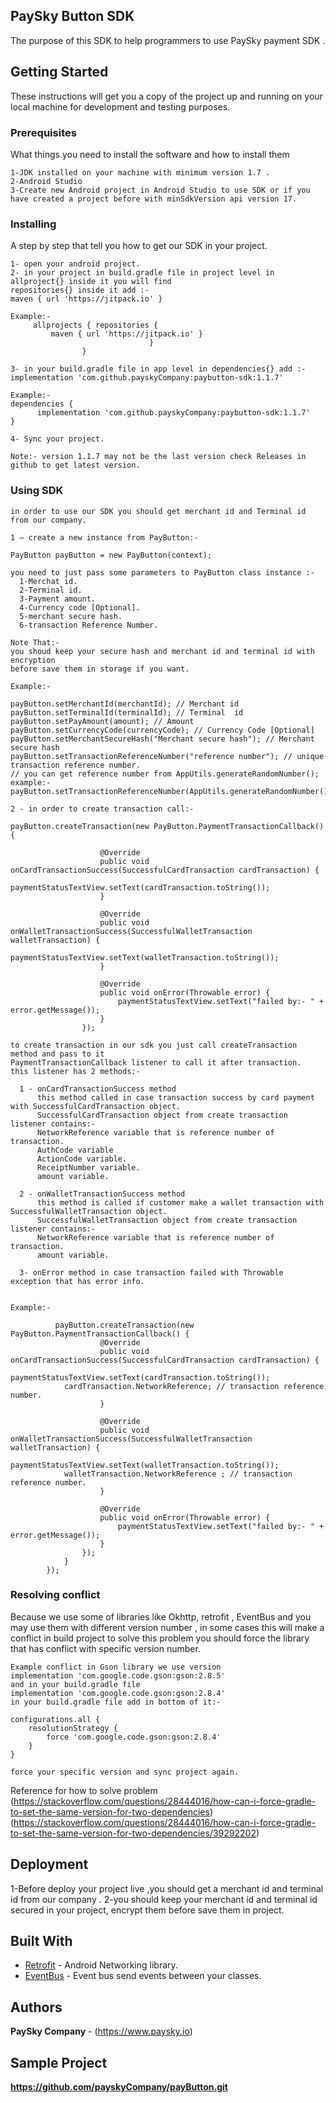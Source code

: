 ## PaySky Button SDK

The purpose of this SDK to help programmers to use PaySky payment SDK .

## Getting Started

These instructions will get you a copy of the project up and running on your local machine for development and testing purposes.

### Prerequisites

What things you need to install the software and how to install them

```
1-JDK installed on your machine with minimum version 1.7 .
2-Android Studio
3-Create new Android project in Android Studio to use SDK or if you have created a project before with minSdkVersion api version 17.
```

### Installing

A step by step that tell you how to get our SDK in your project.

```
1- open your android project.
2- in your project in build.gradle file in project level in allproject{} inside it you will find
repositories{} inside it add :-
maven { url 'https://jitpack.io' }

Example:-
     allprojects { repositories {
         maven { url 'https://jitpack.io' }
                               }
                }
			  
3- in your build.gradle file in app level in dependencies{} add :-    
implementation 'com.github.payskyCompany:paybutton-sdk:1.1.7'

Example:-
dependencies {
      implementation 'com.github.payskyCompany:paybutton-sdk:1.1.7'
}

4- Sync your project.

Note:- version 1.1.7 may not be the last version check Releases in github to get latest version.
```

### Using SDK

```
in order to use our SDK you should get merchant id and Terminal id from our company.

1 – create a new instance from PayButton:-  

PayButton payButton = new PayButton(context);

you need to just pass some parameters to PayButton class instance :-
  1-Merchat id.
  2-Terminal id.
  3-Payment amount.
  4-Currency code [Optional].
  5-merchant secure hash.
  6-transaction Reference Number.
  
Note That:-
you shoud keep your secure hash and merchant id and terminal id with encryption 
before save them in storage if you want.

Example:-

payButton.setMerchantId(merchantId); // Merchant id
payButton.setTerminalId(terminalId); // Terminal  id
payButton.setPayAmount(amount); // Amount
payButton.setCurrencyCode(currencyCode); // Currency Code [Optional]
payButton.setMerchantSecureHash("Merchant secure hash"); // Merchant secure hash
payButton.setTransactionReferenceNumber("reference number"); // unique transaction reference number.
// you can get reference number from AppUtils.generateRandomNumber();
example:-        
payButton.setTransactionReferenceNumber(AppUtils.generateRandomNumber());
       
2 - in order to create transaction call:-

payButton.createTransaction(new PayButton.PaymentTransactionCallback() {

                    @Override
                    public void onCardTransactionSuccess(SuccessfulCardTransaction cardTransaction) {
                        paymentStatusTextView.setText(cardTransaction.toString());
                    }

                    @Override
                    public void onWalletTransactionSuccess(SuccessfulWalletTransaction walletTransaction) {
                        paymentStatusTextView.setText(walletTransaction.toString());
                    }

                    @Override
                    public void onError(Throwable error) {
                        paymentStatusTextView.setText("failed by:- " + error.getMessage());
                    }
                });

to create transaction in our sdk you just call createTransaction method and pass to it
PaymentTransactionCallback listener to call it after transaction.
this listener has 2 methods:-

  1 - onCardTransactionSuccess method
      this method called in case transaction success by card payment with SuccessfulCardTransaction object.
      SuccessfulCardTransaction object from create transaction listener contains:-
      NetworkReference variable that is reference number of transaction.
      AuthCode variable
      ActionCode variable.
      ReceiptNumber variable.
      amount variable.
      
  2 - onWalletTransactionSuccess method 
      this method is called if customer make a wallet transaction with SuccessfulWalletTransaction object.
      SuccessfulWalletTransaction object from create transaction listener contains:-
      NetworkReference variable that is reference number of transaction.
      amount variable.
      
  3- onError method in case transaction failed with Throwable exception that has error info.
  
  
Example:- 

          payButton.createTransaction(new PayButton.PaymentTransactionCallback() {
                    @Override
                    public void onCardTransactionSuccess(SuccessfulCardTransaction cardTransaction) {
                        paymentStatusTextView.setText(cardTransaction.toString());
			cardTransaction.NetworkReference; // transaction reference number.
                    }

                    @Override
                    public void onWalletTransactionSuccess(SuccessfulWalletTransaction walletTransaction) {
                        paymentStatusTextView.setText(walletTransaction.toString());
			walletTransaction.NetworkReference ; // transaction reference number.
                    }

                    @Override
                    public void onError(Throwable error) {
                        paymentStatusTextView.setText("failed by:- " + error.getMessage());
                    }
                });
            }
        });

```

### Resolving conflict

Because we use some of libraries like Okhttp, retrofit , EventBus and you may use them with different version number ,
in some cases this will make a conflict in build project to solve this problem you should force the library that has conflict
with specific version number.
```
Example conflict in Gson library we use version  
implementation 'com.google.code.gson:gson:2.8.5'
and in your build.gradle file
implementation 'com.google.code.gson:gson:2.8.4'
in your build.gradle file add in bottom of it:-

configurations.all {
    resolutionStrategy { 
        force 'com.google.code.gson:gson:2.8.4'
    }
}

force your specific version and sync project again.
```
 Reference for how to solve problem
(https://stackoverflow.com/questions/28444016/how-can-i-force-gradle-to-set-the-same-version-for-two-dependencies)
(https://stackoverflow.com/questions/28444016/how-can-i-force-gradle-to-set-the-same-version-for-two-dependencies/39292202)


## Deployment

1-Before deploy your project live ,you should get a merchant id and terminal id from our company .
2-you should keep your merchant id and terminal id secured
in your project, encrypt them before save them in project.

## Built With

* [Retrofit](http://square.github.io/retrofit/) - Android Networking library.
* [EventBus](https://github.com/greenrobot/EventBus) - Event bus send events between your classes.


## Authors

**PaySky Company** - (https://www.paysky.io)

## Sample Project
**https://github.com/payskyCompany/payButton.git**



